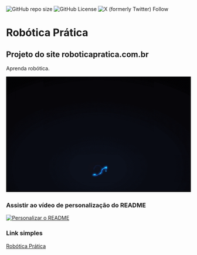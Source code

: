 ![GitHub repo size](https://img.shields.io/github/repo-size/BrunoMancuelho/roboticapratica)
![GitHub License](https://img.shields.io/github/license/BrunoMancuelho/roboticapratica)
![X (formerly Twitter) Follow](https://img.shields.io/twitter/follow/joseassis?style=social&label=Seguir)
# Robótica Prática
## Projeto do site roboticapratica.com.br
Aprenda robótica.

![Explosão](https://github.com/BrunoMancuelho/roboticapratica/blob/main/explosion.gif)

### Assistir ao vídeo de personalização do README

[![Personalizar o README](http://i3.ytimg.com/vi/T70t3mDiwvg/hqdefault.jpg)](https://www.youtube.com/watch?v=T70t3mDiwvg&list=PLbEOwbQR9lqzK14I7OOeREEIE4k6rjgIj&index=14 "Personalizando o README")

### Link simples
[Robótica Prática](https://roboticapratica.com.br/)
